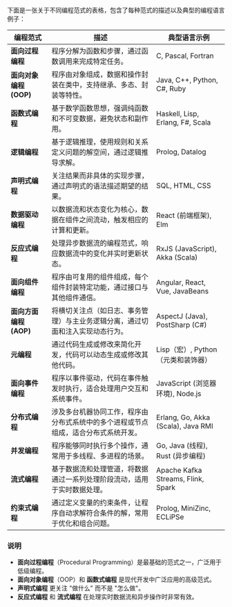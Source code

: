 下面是一张关于不同编程范式的表格，包含了每种范式的描述以及典型的编程语言例子：


| 编程范式               | 描述                                                                               | 典型语言示例                       |
| ---------------------- | ---------------------------------------------------------------------------------- | ---------------------------------- |
| **面向过程编程**       | 程序分解为函数和步骤，通过函数调用来完成特定任务。                                 | C, Pascal, Fortran                 |
| **面向对象编程 (OOP)** | 程序由对象组成，数据和操作封装在类中，支持继承、多态、封装等特性。                 | Java, C++, Python, C#, Ruby        |
| **函数式编程**         | 基于数学函数思想，强调纯函数和不可变数据，避免状态和副作用。                       | Haskell, Lisp, Erlang, F#, Scala   |
| **逻辑编程**           | 基于逻辑推理，使用规则和关系定义问题的解空间，通过逻辑推导求解。                   | Prolog, Datalog                    |
| **声明式编程**         | 关注结果而非具体的实现步骤，通过声明式的语法描述期望的结果。                       | SQL, HTML, CSS                     |
| **数据驱动编程**       | 以数据流和状态变化为核心，数据在组件之间流动，触发相应的计算和更新。               | React (前端框架), Elm              |
| **反应式编程**         | 处理异步数据流的编程范式，响应数据流中的变化并实时更新状态。                       | RxJS (JavaScript), Akka (Scala)    |
| **面向组件编程**       | 程序由可复用的组件组成，每个组件封装特定功能，通过接口与其他组件通信。             | Angular, React, Vue, JavaBeans     |
| **面向方面编程 (AOP)** | 将横切关注点（如日志、事务管理）与主业务逻辑分离，通过切面和注入实现动态行为。     | AspectJ (Java), PostSharp (C#)     |
| **元编程**             | 通过代码生成或修改来简化开发，代码可以动态生成或修改其他代码。                     | Lisp（宏）, Python（元类和装饰器） |
| **面向事件编程**       | 程序以事件驱动，代码在事件触发时执行，适合处理用户交互和系统事件。                 | JavaScript (浏览器环境), Node.js   |
| **分布式编程**         | 涉及多台机器协同工作，程序由分布式系统中的多个进程或节点组成，适合分布式系统开发。 | Erlang, Go, Akka (Scala), Java RMI |
| **并发编程**           | 程序能够同时执行多个操作，通常用于多线程、多进程的场景。                           | Go, Java (线程), Rust (异步编程)   |
| **流式编程**           | 基于数据流和处理管道，将数据通过一系列处理阶段流动，适用于实时数据处理。           | Apache Kafka Streams, Flink, Spark |
| **约束式编程**         | 通过定义变量的约束条件，让程序自动求解符合条件的解，常用于优化和组合问题。         | Prolog, MiniZinc, ECLiPSe          |

### 说明

- **面向过程编程**（Procedural Programming）是最基础的范式之一，广泛用于低级编程。
- **面向对象编程**（OOP）和 **函数式编程** 是现代开发中广泛应用的高级范式。
- **声明式编程** 更关注 "做什么" 而不是 "怎么做"。
- **反应式编程** 和 **流式编程** 在处理实时数据流和异步操作时非常有效。
